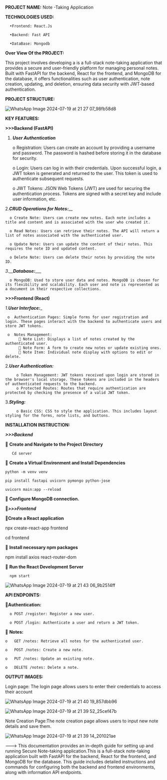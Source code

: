 **PROJECT NAME:** 
                   Note -Taking Application
            
**TECHNOLOGIES USED:** 

      •Frontend: React.Js
     
      •Backend: Fast API
      
      •DataBase: Mongodb
      
**Over View Of the PROJECT:**

This project involves developing a is a full-stack note-taking application that provides a secure and user-friendly platform for managing personal notes. Built with FastAPI for the backend, React for the frontend, and MongoDB for the database, it offers functionalities such as user authentication, note creation, updating, and deletion, ensuring data security with JWT-based authentication.

**PROJECT STRUCTURE:**
 
![WhatsApp Image 2024-07-19 at 21 27 07_98fb58d8](https://github.com/user-attachments/assets/a9eb4246-669f-4c7f-9351-5402f9109348)


**KEY FEATURES:**

**>>>Backend (FastAPI)**

1. **_User Authentication_**
	
      o	Registration: Users can create an account by providing a username and password. The password is hashed before storing it in the database for security.

      o	Login: Users can log in with their credentials. Upon successful login, a JWT token is generated and returned to the user. This token is used to authenticate subsequent requests.

      o	JWT Tokens: JSON Web Tokens (JWT) are used for securing the authentication process. Tokens are signed with a secret key and include user information, etc.

2._**CRUD Operations for Notes:**___
   
      o	Create Note: Users can create new notes. Each note includes a title and content and is associated with the user who created it.

      o	Read Notes: Users can retrieve their notes. The API will return a list of notes associated with the authenticated user.

      o	Update Note: Users can update the content of their notes. This requires the note ID and updated content.

      o	Delete Note: Users can delete their notes by providing the note ID.

_3.__**Database:**____
   
      o	MongoDB: Used to store user data and notes. MongoDB is chosen for its flexibility and scalability. Each user and note is represented as a document in their respective collections.

 **>>>Frontend (React)**
 
_1.**User Interface:**__
   
     o	Authentication Pages: Simple forms for user registration and login. These pages interact with the backend to authenticate users and store JWT tokens.

     o	Notes Management:
          	Note List: Displays a list of notes created by the authenticated user.
          	Note Form: A form to create new notes or update existing ones.
          	Note Item: Individual note display with options to edit or delete.
	  
2._**User Authentication:**_

         o Token Management: JWT tokens received upon login are stored in the browser's local storage. These tokens are included in the headers of authenticated requests to the backend.
         o Protected Routes: Routes that require authentication are protected by checking the presence of a valid JWT token.
	 
3._**Styling:**_

         o Basic CSS: CSS to style the application. This includes layout styling for the forms, note lists, and buttons.


**INSTALLATION INSTRUCTION:**

_**>>>Backend**_

 **Create and Navigate to the Project Directory**

       Cd server
    
 **Create a Virtual Environment and Install Dependencies**

    python -m venv venv
    
    pip install fastapi uvicorn pymongo python-jose
    
    uvicorn main:app --reload
    
 **Configure MongoDB connection.**

_**>>>Frontend**_

**Create a React application**

   npx create-react-app frontend 
   
   cd frontend
   
 **Install necessary npm packages**

   npm install axios react-router-dom
   
 **Run the React Development Server**

      npm start



![WhatsApp Image 2024-07-19 at 21 43 06_9b2514ff](https://github.com/user-attachments/assets/9409c867-485d-4681-a911-d5138c1c05d0)



**API ENDPOINTS:**

**Authentication:**

      o	POST /register: Register a new user.

      o	POST /login: Authenticate a user and return a JWT token.

 **Notes:**

    o	GET /notes: Retrieve all notes for the authenticated user.
    
    o	POST /notes: Create a new note.
    
    o	PUT /notes: Update an existing note.
    
    o	DELETE /notes: Delete a note.

**OUTPUT IMAGES:**

Login page: The login page allows users to enter their credentials to access their account
 

 
![WhatsApp Image 2024-07-19 at 21 40 19_857dbb96](https://github.com/user-attachments/assets/25a5c8b6-8205-4513-92f7-8f3942996604)



![WhatsApp Image 2024-07-19 at 21 39 52_25cef47b](https://github.com/user-attachments/assets/a4057a65-0879-48e9-ac01-f9d8b529701b)


Note Creation Page:The note creation page allows users to input new note details and save them.



![WhatsApp Image 2024-07-19 at 21 39 14_201021ae](https://github.com/user-attachments/assets/e0849d64-2e13-4b0c-acc6-7ca2e4dfc07e)


---> This documentation provides an in-depth guide for setting up and  running Secure Note-taking application.This is a full-stack note-taking application built with FastAPI for the backend, React for the frontend, and MongoDB for the database. This guide includes detailed instructions and commands for configuring both the backend and frontend environments, along with information API endpoints.

     
